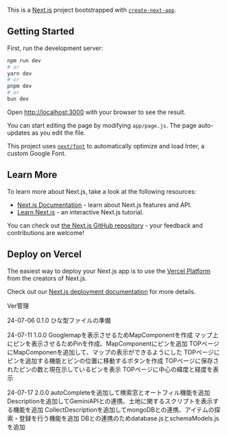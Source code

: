 This is a [Next.js](https://nextjs.org/) project bootstrapped with [`create-next-app`](https://github.com/vercel/next.js/tree/canary/packages/create-next-app).

## Getting Started

First, run the development server:

```bash
npm run dev
# or
yarn dev
# or
pnpm dev
# or
bun dev
```

Open [http://localhost:3000](http://localhost:3000) with your browser to see the result.

You can start editing the page by modifying `app/page.js`. The page auto-updates as you edit the file.

This project uses [`next/font`](https://nextjs.org/docs/basic-features/font-optimization) to automatically optimize and load Inter, a custom Google Font.

## Learn More

To learn more about Next.js, take a look at the following resources:

- [Next.js Documentation](https://nextjs.org/docs) - learn about Next.js features and API.
- [Learn Next.js](https://nextjs.org/learn) - an interactive Next.js tutorial.

You can check out [the Next.js GitHub repository](https://github.com/vercel/next.js/) - your feedback and contributions are welcome!

## Deploy on Vercel

The easiest way to deploy your Next.js app is to use the [Vercel Platform](https://vercel.com/new?utm_medium=default-template&filter=next.js&utm_source=create-next-app&utm_campaign=create-next-app-readme) from the creators of Next.js.

Check out our [Next.js deployment documentation](https://nextjs.org/docs/deployment) for more details.

Ver管理

24-07-06    0.1.0
    ひな型ファイルの準備

24-07-11    1.0.0
    Googlemapを表示させるためMapComponentを作成
    マップ上にピンを表示させるためPinを作成、MapComponentにピンを追加
    TOPページにMapComponenを追加して、マップの表示ができるようにした
    TOPページにピンを追加する機能とピンの位置に移動するボタンを作成
    TOPページに保存されたピンの数と現在示しているピンを表示
    TOPページに中心の緯度と経度を表示

24-07-17    2.0.0
    autoCompleteを追加して検索窓とオートフィル機能を追加
    Descriptionを追加してGeminiAPIとの連携、土地に関するスクリプトを表示する機能を追加
    CollectDescriptionを追加してmongoDBとの連携、アイテムの探索・登録を行う機能を追加
    DBとの連携のためdatabase.jsとschemaModels.jsを追加